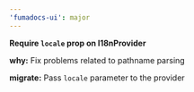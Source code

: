 ```yaml
---
'fumadocs-ui': major
---
```


**Require `locale` prop on I18nProvider**

**why:** Fix problems related to pathname parsing

**migrate:** Pass `locale` parameter to the provider
